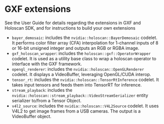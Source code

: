 # GXF extensions

See the User Guide for details regarding the extensions in GXF and Holoscan SDK, and for instructions to build your own extensions

- `bayer_demosaic`: includes the `nvidia::holoscan::BayerDemosaic` codelet. It performs color filter array (CFA) interpolation for 1-channel inputs of 8 or 16-bit unsigned integer and outputs an RGB or RGBA image.
- `gxf_holoscan_wrapper`: includes the `holoscan::gxf::OperatorWrapper` codelet. It is used as a utility base class to wrap a holoscan operator to interface with the GXF framework.
- `opengl_renderer`: includes the `nvidia::holoscan::OpenGLRenderer` codelet. It displays a VideoBuffer, leveraging OpenGL/CUDA interop.
- `tensor_rt`: includes the `nvidia::holoscan::TensorRtInference` codelet. It takes input tensors and feeds them into TensorRT for inference.
- `stream_playback`: includes the `nvidia::holoscan::stream_playback::VideoStreamSerializer` entity serializer to/from a Tensor Object.
- `v4l2_source`: includes the `nvidia::holoscan::V4L2Source` codelet. It uses V4L2 to get image frames from a USB cameras. The output is a VideoBuffer object.
